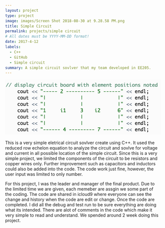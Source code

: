 ```yaml
---
layout: project
type: project
image: images/Screen Shot 2018-08-30 at 9.28.58 PM.png
title: Simple Circuit
permalink: projects/simple circuit
# All dates must be YYYY-MM-DD format!
date: 2017-4-12
labels:
  - C++
  - GitHub
  - Simple circuit 
summary: A simple circuit sovlver that my team developed in EE205.
---
```


<img class="ui medium right floated rounded image" src="../images/simple circuit.png">

This is a very simple eletrical circuit sovlver create using C++. It used the reduced row echelon equation to analyze the circuit and sovlve for voltage and current in all possible location of the simple circuit. Since this is a very simple project, we limited the components of the circuit to be resistors and copper wires only. Further improvement such as capacitors and inductors could also be added into the code. The code work just fine, however, the user input was limited to only number.  

For this project, I was the leader and manager of the final product. Due to the limited time we are given, each memeber are assgin we some part of the coding. The code are shared in icloud9 where everyone can see the change and history when the code are edit or change. Once the code are completed. I did all the debug and test run to be sure everything are doing what its intended. There are alot of comments in the code which make it very simple to read and understand. We spended around 2 week doing this project. 

